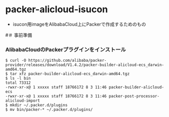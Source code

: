 # packer-alicloud-isucon
- isucon用imageをAlibabaCloud上にPackerで作成するためのもの

#＃ 事前準備
### AlibabaCloudのPackerプラグインをインストール
```
$ curl -O https://github.com/alibaba/packer-provider/releases/download/V1.4.2/packer-builder-alicloud-ecs_darwin-amd64.tgz
$ tar xfz packer-builder-alicloud-ecs_darwin-amd64.tgz
$ ls -l bin
total 73312
-rwxr-xr-x@ 1 xxxxx staff 18766172 8 3 11:46 packer-builder-alicloud-ecs
-rwxr-xr-x@ 1 xxxxx staff 18766172 8 3 11:46 packer-post-processor-alicloud-import
$ mkdir ~/.packer.d/plugins
$ mv bin/packer-* ~/.packer.d/plugins/
```
